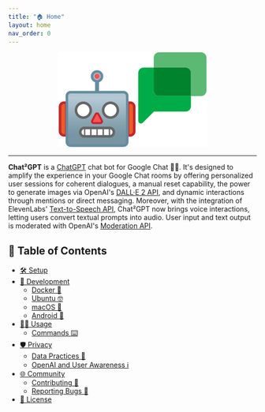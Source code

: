 ```yaml
---
title: "🏠 Home"
layout: home
nav_order: 0
---
```

<p align="center">
<img src="https://raw.githubusercontent.com/RAHB-REALTORS-Association/chat2gpt/master/docs/chat2gpt.png" alt="Logo" width="300"/>
</p>
<hr/>

**Chat²GPT** is a [ChatGPT](https://openai.com/chatgpt) chat bot for Google Chat 🤖💬. It's designed to amplify the experience in your Google Chat rooms by offering personalized user sessions for coherent dialogues, a manual reset capability, the power to generate images via OpenAI's [DALL·E 2 API](https://openai.com/dall-e-2), and dynamic interactions through mentions or direct messaging. Moreover, with the integration of ElevenLabs' [Text-to-Speech API](https://docs.elevenlabs.io/api-reference/text-to-speech), Chat²GPT now brings voice interactions, letting users convert textual prompts into audio. User input and text output is moderated with OpenAI's [Moderation API](https://platform.openai.com/docs/guides/moderation).

## 📖 Table of Contents
- [🛠️ Setup](setup.html)
- [👷 Development](development/)
  - [Docker 🐳](development/docker.html)
  - [Ubuntu 🤓](development/ubuntu.html)
  - [macOS 🍎](development/macos.html)
  - [Android 🤖](development/termux.html)
- [🧑‍💻 Usage](usage/)
  - [Commands ⌨️](usage/help.html)
- [🛡️ Privacy](privacy.html)
  - [Data Practices 📝](privacy.html#data-practices-)
  - [OpenAI and User Awareness ℹ️](privacy.html#openai-and-user-awareness-%E2%84%B9%EF%B8%8F)
- [🌐 Community](community.html)
  - [Contributing 👥](community.html#Contributing-)
  - [Reporting Bugs 🐛](community.html#reporting-bugs-)
- [📄 License](license.html)
